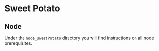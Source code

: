 # Sweet Potato

## Node

Under the `node_sweetPotato` directory you will find instructions on
all node prerequisites.

